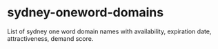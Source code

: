# sydney-oneword-domains
List of sydney one word domain names with availability, expiration date, attractiveness, demand score.
